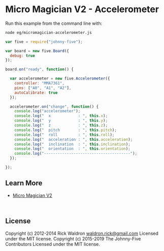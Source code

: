 <!--remove-start-->

# Micro Magician V2 - Accelerometer

<!--remove-end-->








Run this example from the command line with:
```bash
node eg/micromagician-accelerometer.js
```


```javascript
var five = require("johnny-five");

var board = new five.Board({
  debug: true
});

board.on("ready", function() {

  var accelerometer = new five.Accelerometer({
    controller: "MMA7361",
    pins: ["A0", "A1", "A2"],
    autoCalibrate: true
  });

  accelerometer.on("change", function() {
    console.log("accelerometer");
    console.log("  x            : ", this.x);
    console.log("  y            : ", this.y);
    console.log("  z            : ", this.z);
    console.log("  pitch        : ", this.pitch);
    console.log("  roll         : ", this.roll);
    console.log("  acceleration : ", this.acceleration);
    console.log("  inclination  : ", this.inclination);
    console.log("  orientation  : ", this.orientation);
    console.log("--------------------------------------");
  });

});

```









## Learn More

- [Micro Magician V2](http://www.dagurobot.com/goods.php?id=137)

&nbsp;

<!--remove-start-->

## License
Copyright (c) 2012-2014 Rick Waldron <waldron.rick@gmail.com>
Licensed under the MIT license.
Copyright (c) 2015-2019 The Johnny-Five Contributors
Licensed under the MIT license.

<!--remove-end-->
